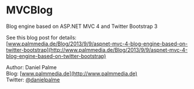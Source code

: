 MVCBlog
=======

Blog engine based on ASP.NET MVC 4 and Twitter Bootstrap 3

See this blog post for details:  
[www.palmmedia.de/Blog/2013/9/9/aspnet-mvc-4-blog-engine-based-on-twitter-bootstrap](http://www.palmmedia.de/Blog/2013/9/9/aspnet-mvc-4-blog-engine-based-on-twitter-bootstrap)

Author: Daniel Palme  
Blog: [www.palmmedia.de](http://www.palmmedia.de)  
Twitter: [@danielpalme](http://twitter.com/danielpalme)